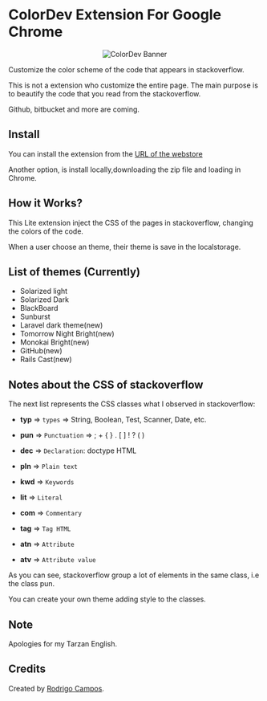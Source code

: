 # ColorDev Extension For Google Chrome

<p align="center">
  <img src="https://dl.dropbox.com/u/7325499/banner.jpg" alt="ColorDev Banner"/>
</p>

Customize the color scheme of the code that appears in stackoverflow.

This is not a extension who customize the entire page. The main purpose is to beautify the code that you read from the stackoverflow.

Github, bitbucket and more are coming.

## Install

You can install the extension from the [URL of the webstore](https://chrome.google.com/webstore/detail/color-dev/kjccccpbheobmffklpejpgjapcbnlkng)

Another option, is install locally,downloading the zip file and loading in Chrome.

## How it  Works?

This Lite extension inject the CSS of the pages in stackoverflow, changing the colors of the code.

When a user choose an theme, their theme is save in the localstorage.

## List of themes (Currently)

* Solarized light
* Solarized Dark
* BlackBoard
* Sunburst
* Laravel dark theme(new)
* Tomorrow Night Bright(new)
* Monokai Bright(new)
* GitHub(new)
* Rails Cast(new)

## Notes about the CSS of stackoverflow

The next list represents the CSS classes what I observed in stackoverflow:

* **typ** => `types` => String, Boolean, Test, Scanner, Date, etc.

* **pun** => `Punctuation` => ; + { } . [ ] ! ?  ( )

* **dec** => `Declaration`: doctype HTML

* **pln** => `Plain text`

* **kwd** => `Keywords`

* **lit** => `Literal`

* **com**  => `Commentary`

* **tag** => `Tag HTML`

* **atn** => `Attribute`

* **atv** => `Attribute value`


As you can see, stackoverflow group a lot of elements in the same class, i.e the class pun.

You can create your own theme adding style to the classes.

## Note

Apologies for my Tarzan English.

## Credits

Created by [Rodrigo Campos](http://twitter.com/rodripcg).